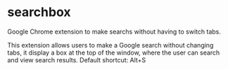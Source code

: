 # searchbox
Google Chrome extension to make searchs without having to switch tabs.

This extension allows users to make a Google search without changing tabs, it display a box at the top of the window, where the user can search and view search results. Default shortcut: Alt+S

